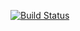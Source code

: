 [![Build Status](https://travis-ci.com/ABZ0/docker-react.svg?branch=master)](https://travis-ci.com/ABZ0/docker-react)
